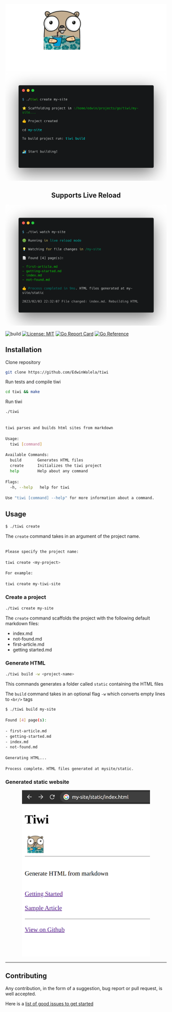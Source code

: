 <div align="center">
<img src="docs/tiwi.png"/>

<img src="./docs/create.png" width=600/>
</div>

<div align="center">
<h2>Supports Live Reload</h2>
<img src="docs/build.png"/>
</div>

![build](https://github.com/edwinwalela/tiwi/actions/workflows/build.yaml/badge.svg) [![License: MIT](https://img.shields.io/badge/License-MIT-blue.svg)](https://opensource.org/licenses/MIT) [![Go Report Card](https://goreportcard.com/badge/github.com/edwinwalela/tiwi)](https://goreportcard.com/report/github.com/edwinwalela/tiwi)  [![Go Reference](https://pkg.go.dev/badge/badge/github.com/edwinwalela/tiwi)](https://pkg.go.dev/github.com/edwinwalela/tiwi) 

## Installation

Clone repository

```bash
git clone https://github.com/EdwinWalela/tiwi
```

Run tests and compile tiwi

```bash
cd tiwi && make
```

Run tiwi

```bash
./tiwi


tiwi parses and builds html sites from markdown

Usage:
  tiwi [command]

Available Commands:
  build       Generates HTML files
  create      Initializes the tiwi project
  help        Help about any command

Flags:
  -h, --help   help for tiwi

Use "tiwi [command] --help" for more information about a command.

```

## Usage

```bash
$ ./tiwi create
```

The `create` command takes in an argument of the project name.

```bash

Please specify the project name:

tiwi create <my-project>

For example:

tiwi create my-tiwi-site

```

### Create a project

```bash
./tiwi create my-site
```

The `create` command scaffolds the project with the following default markdown files:
- index.md  
- not-found.md
- first-article.md
- getting started.md

### Generate HTML

```bash
./tiwi build -w <project-name>
```

This commands generates a folder called `static` containing the HTML files

The `build` command takes in an optional flag `-w` which converts empty lines to `<br/>` tags

```bash
$ ./tiwi build my-site

Found [4] page(s):

- first-article.md
- getting-started.md
- index.md
- not-found.md

Generating HTML...

Process complete. HTML files generated at mysite/static.
```

### Generated static website

<div align="center">
<img src="./docs/index-html.png" width=400/>
</div>

---

## Contributing

Any contribution, in the form of a suggestion, bug report or pull request, is well accepted. 

Here is a [list of good issues to get started](https://github.com/EdwinWalela/tiwi/contribute)